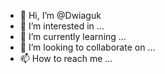 - 👋 Hi, I’m @Dwiaguk
- 👀 I’m interested in ...
- 🌱 I’m currently learning ...
- 💞️ I’m looking to collaborate on ...
- 📫 How to reach me ...

<!---
Dwiaguk/Dwiaguk is a ✨ special ✨ repository because its `README.md` (this file) appears on your GitHub profile.
You can click the Preview link to take a look at your changes.
--->
